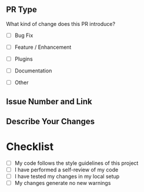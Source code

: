 ## PR Type

What kind of change does this PR introduce?


- [ ] Bug Fix
- [ ] Feature / Enhancement
- [ ] Plugins
- [ ] Documentation
- [ ] Other


## Issue Number and Link



## Describe Your Changes



# Checklist

- [ ] My code follows the style guidelines of this project
- [ ] I have performed a self-review of my code
- [ ] I have tested my changes in my local setup
- [ ] My changes generate no new warnings
